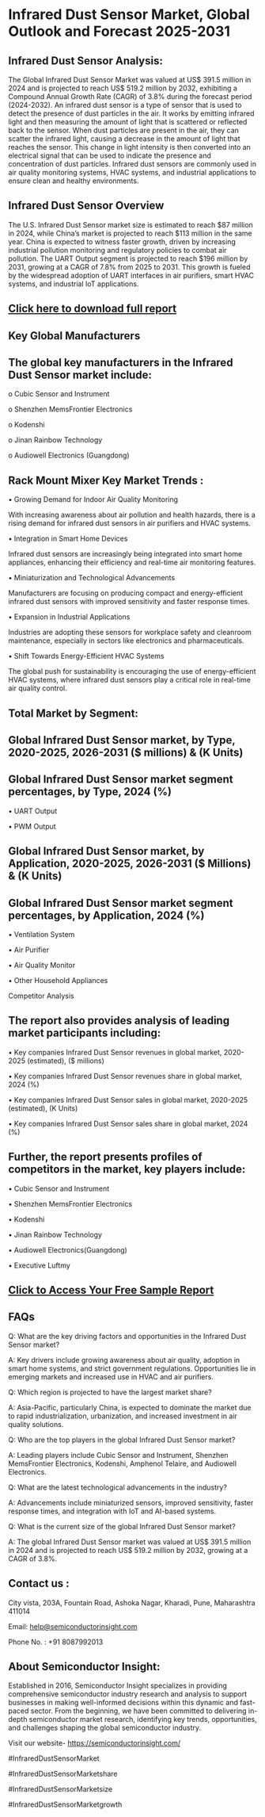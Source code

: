 Infrared Dust Sensor Market, Global Outlook and Forecast 2025-2031
=
Infrared Dust Sensor Analysis:
-
The Global Infrared Dust Sensor Market was valued at US$ 391.5 million in 2024 and is projected to reach US$ 519.2 million by 2032, exhibiting a Compound Annual Growth Rate (CAGR) of 3.8% during the forecast period (2024-2032).
An infrared dust sensor is a type of sensor that is used to detect the presence of dust particles in the air. It works by emitting infrared light and then measuring the amount of light that is scattered or reflected back to the sensor. When dust particles are present in the air, they can scatter the infrared light, causing a decrease in the amount of light that reaches the sensor. This change in light intensity is then converted into an electrical signal that can be used to indicate the presence and concentration of dust particles. Infrared dust sensors are commonly used in air quality monitoring systems, HVAC systems, and industrial applications to ensure clean and healthy environments.

Infrared Dust Sensor Overview
-
The U.S. Infrared Dust Sensor market size is estimated to reach $87 million in 2024, while China’s market is projected to reach $113 million in the same year. China is expected to witness faster growth, driven by increasing industrial pollution monitoring and regulatory policies to combat air pollution.
The UART Output segment is projected to reach $196 million by 2031, growing at a CAGR of 7.8% from 2025 to 2031. This growth is fueled by the widespread adoption of UART interfaces in air purifiers, smart HVAC systems, and industrial IoT applications.

[Click here to download full report](https://semiconductorinsight.com/report/infrared-dust-sensor-market/)
-
Key Global Manufacturers
-
The global key manufacturers in the Infrared Dust Sensor market include:
-
o	Cubic Sensor and Instrument

o	Shenzhen MemsFrontier Electronics

o	Kodenshi

o	Jinan Rainbow Technology

o	Audiowell Electronics (Guangdong)

Rack Mount Mixer Key Market Trends  :
-
•	Growing Demand for Indoor Air Quality Monitoring

With increasing awareness about air pollution and health hazards, there is a rising demand for infrared dust sensors in air purifiers and HVAC systems.

•	Integration in Smart Home Devices

Infrared dust sensors are increasingly being integrated into smart home appliances, enhancing their efficiency and real-time air monitoring features.

•	Miniaturization and Technological Advancements

Manufacturers are focusing on producing compact and energy-efficient infrared dust sensors with improved sensitivity and faster response times.

•	Expansion in Industrial Applications

Industries are adopting these sensors for workplace safety and cleanroom maintenance, especially in sectors like electronics and pharmaceuticals.

•	Shift Towards Energy-Efficient HVAC Systems

The global push for sustainability is encouraging the use of energy-efficient HVAC systems, where infrared dust sensors play a critical role in real-time air quality control.

Total Market by Segment:
-
Global Infrared Dust Sensor market, by Type, 2020-2025, 2026-2031 ($ millions) & (K Units)
-
Global Infrared Dust Sensor market segment percentages, by Type, 2024 (%)
-
•	UART Output

•	PWM Output

Global Infrared Dust Sensor market, by Application, 2020-2025, 2026-2031 ($ Millions) & (K Units)
-
Global Infrared Dust Sensor market segment percentages, by Application, 2024 (%)
-
•	Ventilation System

•	Air Purifier

•	Air Quality Monitor

•	Other Household Appliances

Competitor Analysis

The report also provides analysis of leading market participants including:
-
•	Key companies Infrared Dust Sensor revenues in global market, 2020-2025 (estimated), ($ millions)

•	Key companies Infrared Dust Sensor revenues share in global market, 2024 (%)

•	Key companies Infrared Dust Sensor sales in global market, 2020-2025 (estimated), (K Units)

•	Key companies Infrared Dust Sensor sales share in global market, 2024 (%)

Further, the report presents profiles of competitors in the market, key players include:
-
•	Cubic Sensor and Instrument

•	Shenzhen MemsFrontier Electronics

•	Kodenshi

•	Jinan Rainbow Technology

•	Audiowell Electronics(Guangdong)

•	Executive Luftmy

[Click to Access Your Free Sample Report](https://semiconductorinsight.com/report/infrared-dust-sensor-market/)
-
FAQs
-
Q: What are the key driving factors and opportunities in the Infrared Dust Sensor market?

A: Key drivers include growing awareness about air quality, adoption in smart home systems, and strict government regulations. Opportunities lie in emerging markets and increased use in HVAC and air purifiers.

Q: Which region is projected to have the largest market share?

A: Asia-Pacific, particularly China, is expected to dominate the market due to rapid industrialization, urbanization, and increased investment in air quality solutions.

Q: Who are the top players in the global Infrared Dust Sensor market?

A: Leading players include Cubic Sensor and Instrument, Shenzhen MemsFrontier Electronics, Kodenshi, Amphenol Telaire, and Audiowell Electronics.

Q: What are the latest technological advancements in the industry?

A: Advancements include miniaturized sensors, improved sensitivity, faster response times, and integration with IoT and AI-based systems.

Q: What is the current size of the global Infrared Dust Sensor market?

A: The global Infrared Dust Sensor market was valued at US$ 391.5 million in 2024 and is projected to reach US$ 519.2 million by 2032, growing at a CAGR of 3.8%.

Contact us : 
-
City vista, 203A, Fountain Road, Ashoka Nagar, Kharadi, Pune, Maharashtra 411014

Email: help@semiconductorinsight.com

Phone No. : +91 8087992013

About Semiconductor Insight:
-
Established in 2016, Semiconductor Insight specializes in providing comprehensive semiconductor industry research and analysis to support businesses in making well-informed decisions within this dynamic and fast-paced sector. From the beginning, we have been committed to delivering in-depth semiconductor market research, identifying key trends, opportunities, and challenges shaping the global semiconductor industry.

Visit our website- https://semiconductorinsight.com/

#InfraredDustSensorMarket

#InfraredDustSensorMarketshare

#InfraredDustSensorMarketsize

#InfraredDustSensorMarketgrowth 
